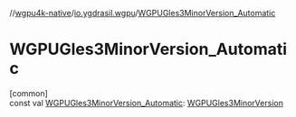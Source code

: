 //[wgpu4k-native](../../index.md)/[io.ygdrasil.wgpu](index.md)/[WGPUGles3MinorVersion_Automatic](-w-g-p-u-gles3-minor-version_-automatic.md)

# WGPUGles3MinorVersion_Automatic

[common]\
const val [WGPUGles3MinorVersion_Automatic](-w-g-p-u-gles3-minor-version_-automatic.md): [WGPUGles3MinorVersion](-w-g-p-u-gles3-minor-version/index.md)